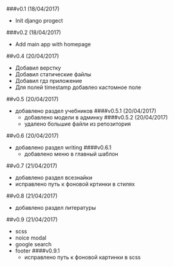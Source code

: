 ###v0.1 (18/04/2017)
+ Init django progect

###v0.2 (18/04/2017)
+ Add main app with homepage

##v0.4 (20/04/2017)
+ Добавил верстку 
+ Добавил статические файлы
+ Добавил гдз приложение
+ Для полей timestamp добавлео кастомное поле

##v0.5 (20/04/2017)
+ добавлено раздел учебников
    ####v0.5.1 (20/04/2017)
    + добавлено модели в админку
    ####v0.5.2 (20/04/2017)
    + удалено большие файли из репозитория

##v0.6 (20/04/2017)
+ добавлено раздел writing
    ####v0.6.1
    + добавлено меню в главный шаблон
    
##v0.7 (21/04/2017)
+ добавлено раздел всезнайки
+ исправлено путь к фоновой кртинки в стилях

##v0.8 (21/04/2017)
+ добавлено раздел литературы

##v0.9 (21/04/2017)
+ scss 
+ noice modal
+ google search
+ footer
    ####v0.9.1
    + исправлено путь к фоновой картинки в scss